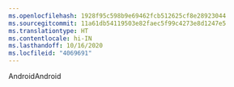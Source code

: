 ```yaml
---
ms.openlocfilehash: 1928f95c598b9e69462fcb512625cf8e28923044
ms.sourcegitcommit: 11a61db54119503e82faec5f99c4273e8d1247e5
ms.translationtype: HT
ms.contentlocale: hi-IN
ms.lasthandoff: 10/16/2020
ms.locfileid: "4069691"
---
```

<span data-ttu-id="c4784-101">Android</span><span class="sxs-lookup"><span data-stu-id="c4784-101">Android</span></span>